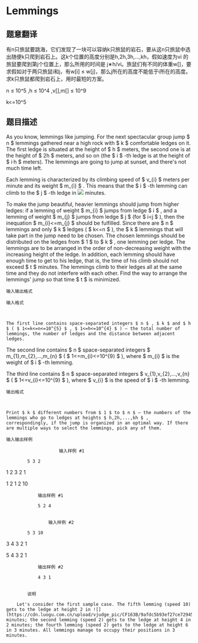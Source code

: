 # Lemmings

## 题意翻译

有n只旅鼠要跳海，它们发现了一块可以容纳k只旅鼠的岩石，要从这n只旅鼠中选出随便k只爬到岩石上。这k个位置的高度分别是h,2h,3h,...,kh，假如速度为vi 的旅鼠要爬到第j个位置上，那么所用的时间是 j∗h/vi。旅鼠们有不同的体重w[]，要求假如对于两只旅鼠i和j，有w[i] ≤ w[j]，那么j所在的高度不能低于i所在的高度。求k只旅鼠都爬到岩石上，用时最短的方案。

n ≤ 10^5 ,h ≤ 10^4 ,v[],m[] ≤ 10^9

k<=10^5

## 题目描述

As you know, lemmings like jumping. For the next spectacular group jump $ n $ lemmings gathered near a high rock with $ k $ comfortable ledges on it. The first ledge is situated at the height of $ h $ meters, the second one is at the height of $ 2h $ meters, and so on (the $ i $ -th ledge is at the height of $ i·h $ meters). The lemmings are going to jump at sunset, and there's not much time left.

Each lemming is characterized by its climbing speed of $ v_{i} $ meters per minute and its weight $ m_{i} $ . This means that the $ i $ -th lemming can climb to the $ j $ -th ledge in ![](https://cdn.luogu.com.cn/upload/vjudge_pic/CF163B/30016607ebe88930003ff462753dc7b94c82b700.png) minutes.

To make the jump beautiful, heavier lemmings should jump from higher ledges: if a lemming of weight $ m_{i} $ jumps from ledge $ i $ , and a lemming of weight $ m_{j} $ jumps from ledge $ j $ (for $ i<j $ ), then the inequation $ m_{i}<=m_{j} $ should be fulfilled. Since there are $ n $ lemmings and only $ k $ ledges ( $ k<=n $ ), the $ k $ lemmings that will take part in the jump need to be chosen. The chosen lemmings should be distributed on the ledges from $ 1 $ to $ k $ , one lemming per ledge. The lemmings are to be arranged in the order of non-decreasing weight with the increasing height of the ledge. In addition, each lemming should have enough time to get to his ledge, that is, the time of his climb should not exceed $ t $ minutes. The lemmings climb to their ledges all at the same time and they do not interfere with each other. Find the way to arrange the lemmings' jump so that time $ t $ is minimized.

    输入输出格式

    输入格式

    

    The first line contains space-separated integers $ n $ , $ k $ and $ h $ ( $ 1<=k<=n<=10^{5} $ , $ 1<=h<=10^{4} $ ) — the total number of lemmings, the number of ledges and the distance between adjacent ledges.

The second line contains $ n $ space-separated integers $ m_{1},m_{2},...,m_{n} $ ( $ 1<=m_{i}<=10^{9} $ ), where $ m_{i} $ is the weight of $ i $ -th lemming.

The third line contains $ n $ space-separated integers $ v_{1},v_{2},...,v_{n} $ ( $ 1<=v_{i}<=10^{9} $ ), where $ v_{i} $ is the speed of $ i $ -th lemming.

    输出格式

    

    Print $ k $ different numbers from $ 1 $ to $ n $ — the numbers of the lemmings who go to ledges at heights $ h,2h,...,kh $ , correspondingly, if the jump is organized in an optimal way. If there are multiple ways to select the lemmings, pick any of them.

    输入输出样例

                        输入样例 #1

            5 3 2

1 2 3 2 1

1 2 1 2 10


```
            输出样例 #1

            5 2 4


```
                    输入样例 #2

            5 3 10

3 4 3 2 1

5 4 3 2 1


```
            输出样例 #2

            4 3 1


```
            

            说明

        Let's consider the first sample case. The fifth lemming (speed 10) gets to the ledge at height 2 in ![](https://cdn.luogu.com.cn/upload/vjudge_pic/CF163B/9afdc5b93ef27ce72945708dcc66dfa8da5502ae.png) minutes; the second lemming (speed 2) gets to the ledge at height 4 in 2 minutes; the fourth lemming (speed 2) gets to the ledge at height 6 in 3 minutes. All lemmings manage to occupy their positions in 3 minutes.

